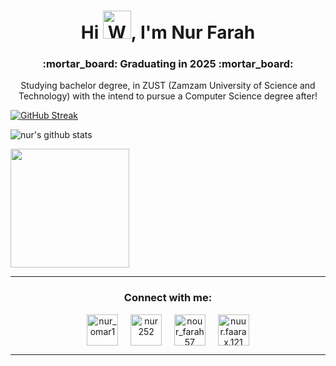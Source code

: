 <h1 align="center">Hi <img src="https://raw.githubusercontent.com/nixin72/nixin72/master/wave.gif"alt="Waving hand animated gif"height="45"width="45" />, I'm Nur Farah</h1>
<h3 align="center">:mortar_board: Graduating in 2025 :mortar_board:</h3>
<p align="center">
Studying bachelor degree, in ZUST (Zamzam University of Science and Technology) with the intend to pursue a Computer Science degree after! </p>

[![GitHub Streak](https://github-readme-streak-stats.herokuapp.com?user=Nur-farah&theme=blueberry_duo&border_radius=7.2)](https://git.io/streak-stats)

![nur's github stats](https://github-readme-stats.vercel.app/api?username=nur-farah&title_color=66b6d2&icon_color=7cc0d8&text_color=2187ab&bg_color=00000000&show_icons=true&) 

<div>
         <img height="190" src="https://github-readme-stats.vercel.app/api/top-langs/?username=Nur-farah&theme=react&text_color=66b6d2&bg_color=00000000&hide_border=false&include_all_commits=false&count_private=false&layout=compact"> 
</div>
<hr>

<h3 align="center">Connect with me:</h3>
<p align="center">
<a href="https://twitter.com/nur_omar1" target="blank"><img align="center" src="https://img.icons8.com/cute-clipart/64/000000/twitter.png" alt="nur_omar1" height="50" width="50" /></a> &nbsp;&nbsp;&nbsp;
<a href="https://www.linkedin.com/in/nur252/" target="blank"><img align="center" src="https://img.icons8.com/cute-clipart/64/000000/linkedin.png" alt="nur252" height="50" width="50" /></a>&nbsp;&nbsp;&nbsp;&nbsp;
<a href="https://www.instagram.com/nour_farah57/" target="blank"><img align="center" src="https://img.icons8.com/cute-clipart/64/000000/instagram-new.png" alt="nour_farah57" height="50" width="50" /></a>&nbsp;&nbsp;&nbsp;&nbsp;
<a href="https://www.facebook.com/nuur.faarax.121" target="blank"><img align="center" src="https://img.icons8.com/cute-clipart/64/000000/facebook.png" alt="nuur.faarax.121" height="50" width="50" /></a>
</p>

<hr>
